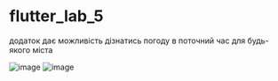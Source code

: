 # flutter_lab_5


додаток дає можливість дізнатись погоду в поточний час для будь-якого міста

![image](https://user-images.githubusercontent.com/55955717/143498328-134c7c69-7b7d-4114-bfa6-115b1b295abc.png)
![image](https://user-images.githubusercontent.com/55955717/143498349-11274228-1054-40d4-b7f0-348274b7889b.png)
